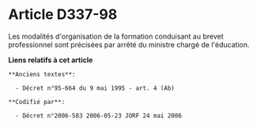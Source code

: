 # Article D337-98

Les modalités d'organisation de la formation conduisant au brevet professionnel sont précisées par arrêté du ministre chargé
de l'éducation.

**Liens relatifs à cet article**

	**Anciens textes**:

	  - Décret n°95-664 du 9 mai 1995 - art. 4 (Ab)

	**Codifié par**:

	  - Décret n°2006-583 2006-05-23 JORF 24 mai 2006
